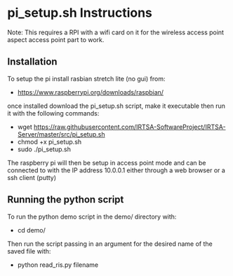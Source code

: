 # pi_setup.sh Instructions

Note: This requires a RPI with a wifi card on it for the wireless access point aspect access point part to work.

## Installation

To setup the pi install rasbian stretch lite (no gui) from:
- https://www.raspberrypi.org/downloads/raspbian/

once installed download the pi_setup.sh script, make it executable then run it with the following commands:

- wget https://raw.githubusercontent.com/IRTSA-SoftwareProject/IRTSA-Server/master/src/pi_setup.sh
- chmod +x pi_setup.sh
- sudo ./pi_setup.sh

The raspberry pi will then be setup in access point mode and can be connected to with the IP address 10.0.0.1 either through a web browser or a ssh client (putty)

## Running the python script

To run the python demo script in the demo/ directory with:

- cd demo/

Then run the script passing in an argument for the desired name of the saved file with:

- python read_ris.py filename
